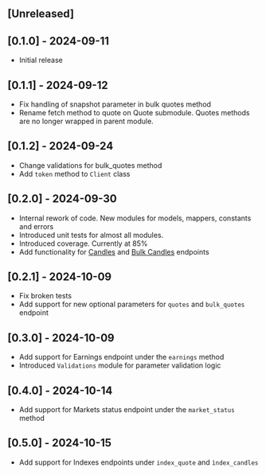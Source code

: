 ## [Unreleased]

## [0.1.0] - 2024-09-11

- Initial release

## [0.1.1] - 2024-09-12

- Fix handling of snapshot parameter in bulk quotes method
- Rename fetch method to quote on Quote submodule. Quotes methods are no longer wrapped in parent module.

## [0.1.2] - 2024-09-24

- Change validations for bulk_quotes method
- Add `token` method to `Client` class

## [0.2.0] - 2024-09-30

- Internal rework of code. New modules for models, mappers, constants and errors
- Introduced unit tests for almost all modules.
- Introduced coverage. Currently at 85%
- Add functionality for [Candles](https://www.marketdata.app/docs/api/stocks/candles) and [Bulk Candles](https://www.marketdata.app/docs/api/stocks/bulkcandles) endpoints

## [0.2.1] - 2024-10-09

- Fix broken tests
- Add support for new optional parameters for `quotes` and `bulk_quotes` endpoint

## [0.3.0] - 2024-10-09

- Add support for Earnings endpoint under the `earnings` method
- Introduced `Validations` module for parameter validation logic

## [0.4.0] - 2024-10-14

- Add support for Markets status endpoint under the `market_status` method

## [0.5.0] - 2024-10-15

- Add support for Indexes endpoints under `index_quote` and `ìndex_candles`
